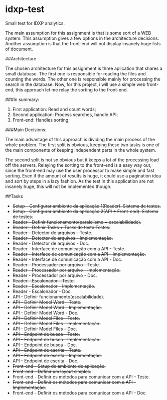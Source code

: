 # idxp-test
Small test for IDXP analytics.

The main assumption for this assignment is that is some sort of a WEB system. This assumption gives a few options in the architecture decisions. Another assumption is that the front-end will not display insanely huge lists of document.

##Architecture

The chosen architecture for this assignment is three aplication that shares a small database. The first one is responsible for reading the files and counting the words. The other one is responsible mainly for processing the search in the database. Now, for this project, i will use a simple web front-end, this approach let me relay the sorting to the front-end.

###In summary:

  1. First application: Read and count words;
  2. Second application: Process searches, handle API;
  3. Front-end: Handles sorting;

###Main Decisions:

The main advantage of this approach is dividing the main process of the whole problem. The first split is obvious, keeping these two tasks is one of the main components of keeping independent parts in the whole system.

The second split is not so obvious but it keeps a lot of the processing load off the servers. Relaying the sorting to the front-end is a easy way out, since the front-end may use the user processor to make simple and fast sorting. Even if the amount of results is huge, it could use a pagination idea and sort by steps in a lazy fashion. As the test in this application are not insanely huge, this will not be implemented though.


##Tasks

* ~~Setup - Configurar ambiente da aplicação 1(Reader). Sistema de testes.~~
* ~~Setup - Configurar ambiente da aplicação 2(API + Front-end). Sistema de testes.~~
* ~~Reader - Definir funcionamento(paralelismo + escalabilidade).~~
* ~~Reader - Definir Tasks + Tasks de teste Testes.~~
* ~~Reader - Detector de arquivos - Teste.~~
* ~~Reader - Detector de arquivos - Implementação.~~
* Reader - Detector de arquivos - Doc.
* ~~Reader - Interface de comunicação com a API - Teste.~~
* ~~Reader - Interface de comunicação com a API - Implementação.~~
* Reader - Interface de comunicação com a API - Doc.
* ~~Reader - Processador por arquivo - Teste.~~
* ~~Reader - Processador por arquivo - Implementação.~~
* Reader - Processador por arquivo - Doc.
* ~~Reader - Escalonador - Teste.~~
* ~~Reader - Escalonador - Implementação.~~
* Reader - Escalonador - Doc.
* API - Definir funcionamento(escalabilidade).
* ~~API - Definir Model Word - Teste.~~
* ~~API - Definir Model Word - Implementação.~~
* API - Definir Model Word - Doc.
* ~~API - Definir Model Files - Teste.~~
* ~~API - Definir Model Files - Implementação.~~
* API - Definir Model Files - Doc.
* ~~API - Endpoint de busca - Teste.~~
* ~~API - Endpoint de busca - Implementação.~~
* API - Endpoint de busca - Doc.
* ~~API - Endpoint de escrita - Teste.~~
* ~~API - Endpoint de escrita - Implementação.~~
* API - Endpoint de escrita - Doc.
* ~~Front-end - Setup do ambiente de aplicação.~~
* ~~Front-end - Definir um layout simples.~~
* Front-end - Definir os métodos para comunicar com a API - Teste.
* ~~Front-end - Definir os métodos para comunicar com a API - Implementação.~~
* Front-end - Definir os métodos para comunicar com a API - Doc.

